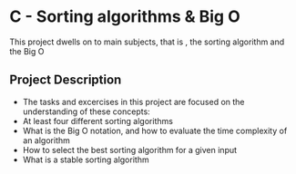 # C - Sorting algorithms & Big O

This project dwells on to main subjects, that is , the sorting algorithm and the Big O

## Project Description

- The tasks and excercises in this project are focused on the understanding of these concepts:
- At least four different sorting algorithms
- What is the Big O notation, and how to evaluate the time complexity of an algorithm
- How to select the best sorting algorithm for a given input
- What is a stable sorting algorithm
